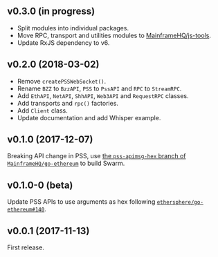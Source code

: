 ## v0.3.0 (in progress)

* Split modules into individual packages.
* Move RPC, transport and utilities modules to [MainframeHQ/js-tools](https://github.com/MainframeHQ/js-tools).
* Update RxJS dependency to v6.

## v0.2.0 (2018-03-02)

* Remove `createPSSWebSocket()`.
* Rename `BZZ` to `BzzAPI`, `PSS` to `PssAPI` and `RPC` to `StreamRPC`.
* Add `EthAPI`, `NetAPI`, `ShhAPI`, `Web3API` and `RequestRPC` classes.
* Add transports and `rpc()` factories.
* Add `Client` class.
* Update documentation and add Whisper example.

## v0.1.0 (2017-12-07)

Breaking API change in PSS, use
[the `pss-apimsg-hex` branch of `MainframeHQ/go-ethereum`](https://github.com/MainframeHQ/go-ethereum/tree/pss-apimsg-hex)
to build Swarm.

## v0.1.0-0 (beta)

Update PSS APIs to use arguments as hex following
[`ethersphere/go-ethereum#140`](https://github.com/ethersphere/go-ethereum/pull/140).

## v0.0.1 (2017-11-13)

First release.
